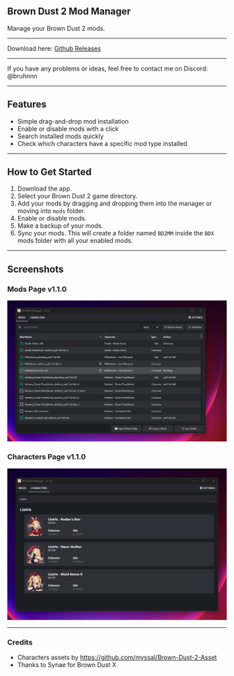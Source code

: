 ## Brown Dust 2 Mod Manager

Manage your Brown Dust 2 mods.

---

Download here: [Github Releases](https://github.com/bruhnn/BD2ModManager/releases)

---

If you have any problems or ideas, feel free to contact me on Discord: @bruhnnn


---

## Features

- Simple drag-and-drop mod installation  
- Enable or disable mods with a click  
- Search installed mods quickly  
- Check which characters have a specific mod type installed  

---

## How to Get Started

1. Download the app.  
2. Select your Brown Dust 2 game directory.  
3. Add your mods by dragging and dropping them into the manager or moving into `mods` folder.  
4. Enable or disable mods.
5. Make a backup of your mods.
6. Sync your mods. This will create a folder named `BD2MM` inside the `BDX` mods folder with all your enabled mods.

---

## Screenshots

### Mods Page v1.1.0
![Mods Page](./screenshots//mods_page_2.png)  

### Characters Page v1.1.0
![Characters Page](./screenshots//characters_page_1.png)


---

### Credits
- Characters assets by https://github.com/myssal/Brown-Dust-2-Asset
- Thanks to Synae for Brown Dust X